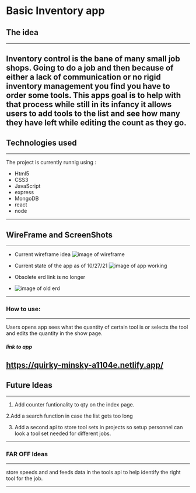 # __Basic Inventory app__

## The idea
--------------------------------------------------------------------------------------------------
Inventory control is the bane of many small job shops. Going to do a job and then because of either a lack of communication or no rigid inventory management you find you have to order some tools. This apps goal is to help with that process while still in its infancy it allows users to add tools to the list and see how many they have left while editing the count as they go. 
---------------------------------------------------------------------------

## __Technologies used__
----------------------------------------------------------------------------------------------
The project is currently runnig using :
* Html5
* CSS3
* JavaScript
* express
* MongoDB
* react
* node
----------------------------------------------------------------------------------------------


## __WireFrame and ScreenShots__
----------------------------------------------------------------------------------------------
* Current wireframe idea
![image of wireframe](https://i.imgur.com/GuvpjoG.jpg)

* Current state of the app as of 10/27/21
![image of app working](https://i.imgur.com/3JCzSLT.png)

* Obsolete erd link is no longer
* ![image of old erd](https://i.imgur.com/aOnGMyr.jpg)



----------------------------------------------------------------------------------------------
### __How to use__:
----------------------------------------------------------------------------------------------
Users opens app sees what the quantity of certain tool is or selects the tool and edits the quantity in the show page.


#### _link to app_
https://quirky-minsky-a1104e.netlify.app/
----------------------------------------------------------------------------------------------



## __Future Ideas__
----------------------------------------------------------------------------------------------
1. Add counter funtionality to qty on the index page.

2.Add a search function in case the list gets too long

3. Add a second api to store tool sets in projects so setup personnel can look a tool set needed for different jobs.
----------------------------------------------------------------------------------------------
### __FAR OFF Ideas__ 
----------------------------------------------------------------------------------------------

  store speeds and and feeds data in the tools api to help identify the right tool for the job.
  
----------------------------------------------------------------------------------------------
